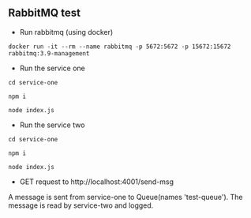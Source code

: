 ## RabbitMQ test

- Run rabbitmq (using docker)
```
docker run -it --rm --name rabbitmq -p 5672:5672 -p 15672:15672 rabbitmq:3.9-management
```

- Run the service one
```
cd service-one
```
```
npm i
```
```
node index.js
```


- Run the service two
```
cd service-one
```
```
npm i
```
```
node index.js
```

- GET request to http://localhost:4001/send-msg 

A message is sent from service-one to Queue(names 'test-queue').
The message is read by service-two and logged.